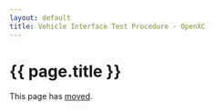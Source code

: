 ```yaml
---
layout: default
title: Vehicle Interface Test Procedure - OpenXC
---
```


<div class="page-header">
    <h1>{{ page.title }}</h1>
</div>

This page has [moved](/getting-started/index.html).
